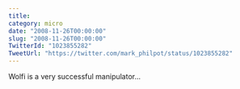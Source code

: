 ```yaml
---
title: 
category: micro
date: "2008-11-26T00:00:00"
slug: "2008-11-26T00:00:00"
TwitterId: "1023855282"
TweetUrl: "https://twitter.com/mark_philpot/status/1023855282"
---
```


Wolfi is a very successful manipulator...
